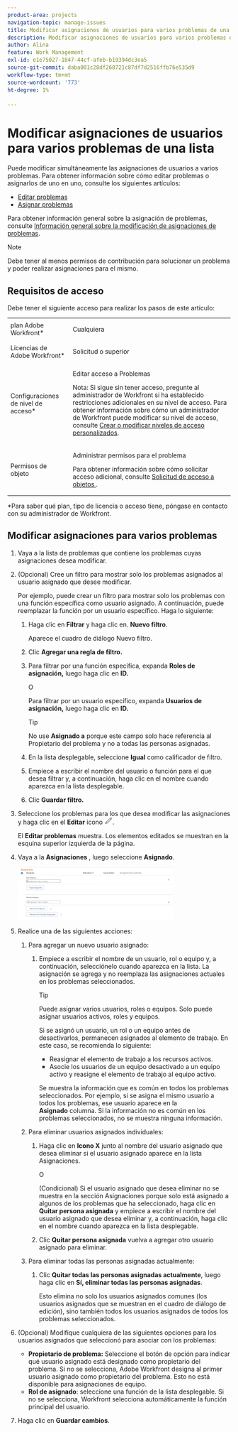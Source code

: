 ```yaml
---
product-area: projects
navigation-topic: manage-issues
title: Modificar asignaciones de usuarios para varios problemas de una lista
description: Modificar asignaciones de usuarios para varios problemas de una lista
author: Alina
feature: Work Management
exl-id: e1e75027-1847-44cf-afeb-b19394dc3ea5
source-git-commit: daba001c28df268721c87df7d2516ffb76e535d9
workflow-type: tm+mt
source-wordcount: '773'
ht-degree: 1%

---
```


# Modificar asignaciones de usuarios para varios problemas de una lista

<!--
<p data-mc-conditions="QuicksilverOrClassic.Draft mode">(NOTE: similar article exists for tasks)</p>
-->

Puede modificar simultáneamente las asignaciones de usuarios a varios problemas. Para obtener información sobre cómo editar problemas o asignarlos de uno en uno, consulte los siguientes artículos:

* [Editar problemas](../../../manage-work/issues/manage-issues/edit-issues.md)
* [Asignar problemas](../../../manage-work/issues/manage-issues/assign-issues.md)

Para obtener información general sobre la asignación de problemas, consulte [Información general sobre la modificación de asignaciones de problemas](../../../manage-work/issues/manage-issues/modify-issue-assignments-overview.md).

>[!NOTE]
>
>Debe tener al menos permisos de contribución para solucionar un problema y poder realizar asignaciones para el mismo.

## Requisitos de acceso

Debe tener el siguiente acceso para realizar los pasos de este artículo:

<table style="table-layout:auto"> 
 <col> 
 <col> 
 <tbody> 
  <tr> 
   <td role="rowheader">plan Adobe Workfront*</td> 
   <td> <p>Cualquiera </p> </td> 
  </tr> 
  <tr> 
   <td role="rowheader">Licencias de Adobe Workfront*</td> 
   <td> <p>Solicitud o superior</p> </td> 
  </tr> 
  <tr> 
   <td role="rowheader">Configuraciones de nivel de acceso*</td> 
   <td> <p>Editar acceso a Problemas</p> <p>Nota: Si sigue sin tener acceso, pregunte al administrador de Workfront si ha establecido restricciones adicionales en su nivel de acceso. Para obtener información sobre cómo un administrador de Workfront puede modificar su nivel de acceso, consulte <a href="../../../administration-and-setup/add-users/configure-and-grant-access/create-modify-access-levels.md" class="MCXref xref">Crear o modificar niveles de acceso personalizados</a>.</p> </td> 
  </tr> 
  <tr> 
   <td role="rowheader">Permisos de objeto</td> 
   <td> <p>Administrar permisos para el problema</p> <p>Para obtener información sobre cómo solicitar acceso adicional, consulte <a href="../../../workfront-basics/grant-and-request-access-to-objects/request-access.md" class="MCXref xref">Solicitud de acceso a objetos </a>.</p> </td> 
  </tr> 
 </tbody> 
</table>

&#42;Para saber qué plan, tipo de licencia o acceso tiene, póngase en contacto con su administrador de Workfront.

<!--
<div data-mc-conditions="QuicksilverOrClassic.Draft mode">
<h2>When to modify user assignments on issues</h2>
<p>(NOTE:&nbsp;drafted and moved to the overview article: Modify issue assignments overview)</p>
<p>You might want to modify the user assignments for multiple issues for a variety of&nbsp;reasons, including the following:</p>
<ul>
<li>Users join or leave&nbsp;your team</li>
<li>A user takes a vacation that extends beyond the issue&nbsp;due dates</li>
<li>A specific role or user is set as the assignee for multiple issues and you want to quickly modify all items to be assigned to a different user or role</li>
</ul>
</div>
-->

## Modificar asignaciones para varios problemas

1. Vaya a la lista de problemas que contiene los problemas cuyas asignaciones desea modificar.
1. (Opcional) Cree un filtro para mostrar solo los problemas asignados al usuario asignado que desee modificar.

   Por ejemplo, puede crear un filtro para mostrar solo los problemas con una función específica como usuario asignado. A continuación, puede reemplazar la función por un usuario específico. Haga lo siguiente:

   1. Haga clic en **Filtrar** y haga clic en. **Nuevo filtro**.

      Aparece el cuadro de diálogo Nuevo filtro.

   1. Clic **Agregar una regla de filtro.**
   1. Para filtrar por una función específica, expanda **Roles de asignación,** luego haga clic en **ID.**

      O

      Para filtrar por un usuario específico, expanda **Usuarios de asignación,** luego haga clic en **ID.**

      >[!TIP]
      >
      >No use **Asignado a** porque este campo solo hace referencia al Propietario del problema y no a todas las personas asignadas.

   1. En la lista desplegable, seleccione **Igual** como calificador de filtro.
   1. Empiece a escribir el nombre del usuario o función para el que desea filtrar y, a continuación, haga clic en el nombre cuando aparezca en la lista desplegable.
   1. Clic **Guardar filtro.**

1. Seleccione los problemas para los que desea modificar las asignaciones y haga clic en el **Editar** icono ![](assets/qs-edit-icon.png).

   El **Editar problemas** muestra. Los elementos editados se muestran en la esquina superior izquierda de la página.

1. Vaya a la **Asignaciones** , luego seleccione **Asignado**.

   ![](assets/classic-assignmens-area-on-edit-box-350x119.png)

1. Realice una de las siguientes acciones:

   1. Para agregar un nuevo usuario asignado:

      1. Empiece a escribir el nombre de un usuario, rol o equipo y, a continuación, selecciónelo cuando aparezca en la lista. La asignación se agrega y no reemplaza las asignaciones actuales en los problemas seleccionados.

         >[!TIP]
         >
         Puede asignar varios usuarios, roles o equipos. Solo puede asignar usuarios activos, roles y equipos.
         >
         Si se asignó un usuario, un rol o un equipo antes de desactivarlos, permanecen asignados al elemento de trabajo. En este caso, se recomienda lo siguiente:
         >
         * Reasignar el elemento de trabajo a los recursos activos.
         * Asocie los usuarios de un equipo desactivado a un equipo activo y reasigne el elemento de trabajo al equipo activo.

         Se muestra la información que es común en todos los problemas seleccionados. Por ejemplo, si se asigna el mismo usuario a todos los problemas, ese usuario aparece en la **Asignado** columna. Si la información no es común en los problemas seleccionados, no se muestra ninguna información.

   1. Para eliminar usuarios asignados individuales:

      1. Haga clic en **Icono X** junto al nombre del usuario asignado que desea eliminar si el usuario asignado aparece en la lista Asignaciones.

         O

         (Condicional) Si el usuario asignado que desea eliminar no se muestra en la sección Asignaciones porque solo está asignado a algunos de los problemas que ha seleccionado, haga clic en **Quitar persona asignada** y empiece a escribir el nombre del usuario asignado que desea eliminar y, a continuación, haga clic en el nombre cuando aparezca en la lista desplegable.

      1. Clic **Quitar persona asignada** vuelva a agregar otro usuario asignado para eliminar.

   1. Para eliminar todas las personas asignadas actualmente:

      1. Clic **Quitar todas las personas asignadas actualmente**, luego haga clic en **Sí, eliminar todas las personas asignadas**.

         Esto elimina no solo los usuarios asignados comunes (los usuarios asignados que se muestran en el cuadro de diálogo de edición), sino también todos los usuarios asignados de todos los problemas seleccionados.

1. (Opcional) Modifique cualquiera de las siguientes opciones para los usuarios asignados que seleccionó para asociar con los problemas:

   * **Propietario de problema:** Seleccione el botón de opción para indicar qué usuario asignado está designado como propietario del problema. Si no se selecciona, Adobe Workfront designa al primer usuario asignado como propietario del problema. Esto no está disponible para asignaciones de equipo.
   * **Rol de asignado**: seleccione una función de la lista desplegable. Si no se selecciona, Workfront selecciona automáticamente la función principal del usuario.

1. Haga clic en **Guardar cambios**.
